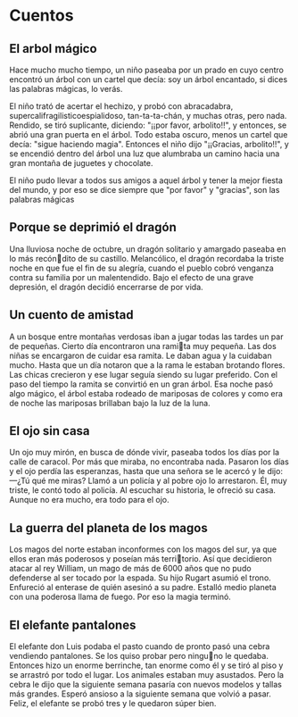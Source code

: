 # Cuentos
## El arbol mágico
Hace mucho mucho tiempo, un niño paseaba por un prado en cuyo centro encontró un árbol con un cartel que decía: soy un árbol encantado, si dices las palabras mágicas, lo verás.

El niño trató de acertar el hechizo, y probó con abracadabra, supercalifragilisticoespialidoso, tan-ta-ta-chán, y muchas otras, pero nada. Rendido, se tiró suplicante, diciendo: "¡¡por favor, arbolito!!", y entonces, se abrió una gran puerta en el árbol. Todo estaba oscuro, menos un cartel que decía: "sigue haciendo magia". Entonces el niño dijo "¡¡Gracias, arbolito!!", y se encendió dentro del árbol una luz que alumbraba un camino hacia una gran montaña de juguetes y chocolate.

El niño pudo llevar a todos sus amigos a aquel árbol y tener la mejor fiesta del mundo, y por eso se dice siempre que "por favor" y "gracias", son las palabras mágicas

## Porque se deprimió el dragón
Una lluviosa noche de octubre, un dragón solitario y amargado paseaba en lo más recóndito de su castillo.
Melancólico, el dragón recordaba la triste noche en que fue el fin de su alegría, cuando 
el pueblo cobró venganza contra su familia por un malentendido. 
Bajo el efecto de una grave depresión, el dragón decidió encerrarse de por vida. 

## Un cuento de amistad
A un bosque entre montañas verdosas iban a jugar todas las tardes un par de pequeñas. Cierto día encontraron una ramita muy pequeña. Las dos niñas se encargaron de cuidar esa ramita. Le daban agua y la cuidaban mucho. Hasta que un 
día notaron que a la rama le estaban brotando flores. Las chicas crecieron y ese lugar seguía siendo su lugar preferido. 
Con el paso del tiempo la ramita se convirtió en un gran árbol. Esa noche pasó algo mágico, el árbol estaba rodeado de 
mariposas de colores y como era de noche las mariposas brillaban bajo la luz de la luna.

## El ojo sin casa
Un ojo muy mirón, en busca de dónde vivir, paseaba todos los días por la calle de caracol. Por más que miraba, no 
encontraba nada. Pasaron los días y el ojo perdía las esperanzas, hasta que una señora se le acercó y le dijo:
—¿Tú qué me miras?
Llamó a un policía y al pobre ojo lo arrestaron. Él, muy triste, le contó todo al policía. Al escuchar su historia, le 
ofreció su casa. Aunque no era mucho, era todo para el ojo.

## La guerra del planeta de los magos
Los magos del norte estaban inconformes con los magos del sur, ya que ellos eran más poderosos y poseían más territorio. Así que decidieron atacar al rey William, un mago de más de 6000 años que no pudo defenderse al ser tocado por 
la espada. Su hijo Rugart asumió el trono. Enfureció al enterase de quién asesinó a su padre. Estalló medio planeta con 
una poderosa llama de fuego. Por eso la magia terminó.

## El elefante pantalones
El elefante don Luis podaba el pasto cuando de pronto pasó una 
cebra vendiendo pantalones. Se los quiso probar pero ninguno le quedaba. Entonces hizo un enorme berrinche, tan enorme 
como él y se tiró al piso y se arrastró por todo el lugar.
Los animales estaban muy asustados. Pero la cebra le 
dijo que la siguiente semana pasaría con nuevos modelos y 
tallas más grandes. Esperó ansioso a la siguiente semana que 
volvió a pasar. Feliz, el elefante se probó tres y le quedaron 
súper bien.
